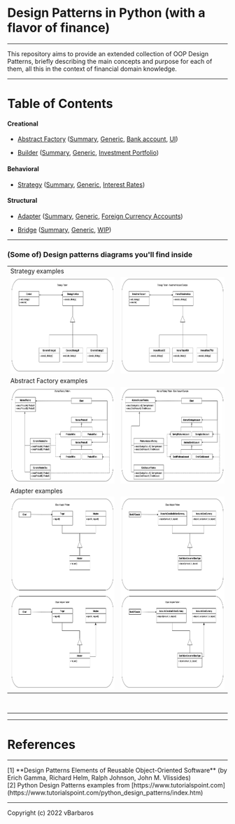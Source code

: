 # Design Patterns in Python (with a flavor of finance)

<hr>
This repository aims to provide an extended collection of OOP Design Patterns, 
briefly describing the main concepts and purpose for each of them, all this in 
the context of financial domain knowledge.
<hr>

# Table of Contents

#### Creational

* [Abstract Factory](creational/abstract-factory/)
  ([Summary](creational/abstract-factory/abstract-factory-summary.md),
   [Generic](creational/abstract-factory/abstract_factory_generic.py), 
   [Bank account](creational/abstract-factory/abstract_factory_account.py), 
   [UI](creational/abstract-factory/abstract_factory_ui.py))

* [Builder](creational/builder/) 
  ([Summary](creational/builder/builder-summary.md),
   [Generic](creational/builder/builder_generic.py), 
   [Investment Portfolio](creational/builder/builder_portfolio.py))


#### Behavioral

* [Strategy](behavioral/strategy/) 
  ([Summary](behavioral/strategy/strategy-summary.md),
   [Generic](behavioral/strategy/strategy_generic.py), 
   [Interest Rates](behavioral/strategy/strategy_interest_rates.py))


#### Structural

* [Adapter](structural/adapter/) 
  ([Summary](structural/adapter/adapter-summary.md),
   [Generic](structural/adapter/adapter_generic.py), 
   [Foreign Currency Accounts](structural/adapter/adapter_foreign_currency_account.py))

* [Bridge](structural/bridge/) 
  ([Summary](structural/bridge/bridge-summary.md),
   [Generic](structural/bridge/bridge_generic.py), 
   [WIP](structural/bridge/))


<hr>

### (Some of) Design patterns diagrams you'll find inside

  <table>
  <tr>
    <td colspan="2">Strategy examples</td>
  </tr>
  <tr>
    <td><img src="behavioral/strategy/diagrams/strategy-generic.png"  alt="Strategy Generic" width="350em" height="220em" title="Strategy Generic"></td>
    <td><img src="behavioral/strategy/diagrams/strategy-investment.png" alt="Strategy Investment" width="350em" height="220em" title="Strategy Investment"></td>
  </tr>
  <tr>
    <td colspan="2">Abstract Factory examples</td>
  </tr>
  <tr>
    <td><img src="creational/abstract-factory/diagrams/abstract-factory-generic.png"  alt="Abstract Factory Generic" width="350em" height="220em" title="Abstract Factory Generic"></td>
    <td><img src="creational/abstract-factory/diagrams/abstract-factory-account.png" alt="Abstract Factory Account" width="350em" height="220em" title="Abstract Factory Account"></td>
  </tr>
  <tr>
    <td colspan="2">Adapter examples</td>
  </tr>
  <tr>
    <td><img src="structural/adapter/diagrams/adapter-generic.png"  alt="Adapter (Class & Object) Generic" width="350em" height="440em" title="Adapter(Class & Object) Generic"></td>
    <td><img src="structural/adapter/diagrams/adapter-foreign-currency-accounts.png"  alt="Adapter (Class & Object) Foreign Currency" width="350em" height="440em" title="Adapter (Class & Object) Foreign Currency"></td>

  </tr>
  </table>


<br><hr><hr>

# References

<hr>
[1] **Design Patterns Elements of Reusable Object-Oriented Software** (by Erich Gamma, Richard Helm, Ralph Johnson, John M. Vlissides) <br>
[2] Python Design Patterns examples from [https://www.tutorialspoint.com](https://www.tutorialspoint.com/python_design_patterns/index.htm)
<hr>
Copyright (c) 2022 vBarbaros